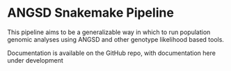 # ANGSD Snakemake Pipeline

This pipeline aims to be a generalizable way in which to run population genomic
analyses using ANGSD and other genotype likelihood based tools.

Documentation is available on the GitHub repo, with documentation here under
development
